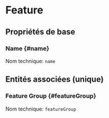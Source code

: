 #  Feature
<!--- THIS FILE IS GENERATED PLEASE DO NOT EDIT IT DIRECTLY --->



## Propriétés de base

### Name {#name}



Nom technique: ```name```


## Entités associées (unique)

###  Feature Group {#featureGroup}



Nom technique: ```featureGroup```





